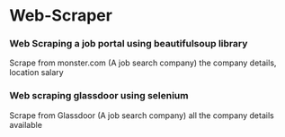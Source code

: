 # Web-Scraper

### Web Scraping a job portal using beautifulsoup library
Scrape from  monster.com  (A job search company) the company details, location salary

### Web scraping glassdoor using selenium
Scrape from  Glassdoor (A job search company) all the company details available
